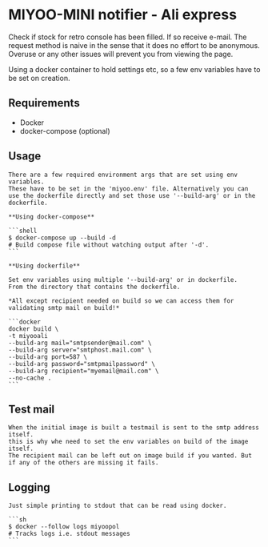 # MIYOO-MINI notifier - Ali express

Check if stock for retro console has been filled.
If so receive e-mail. The request method is naive in the sense that it
does no effort to be anonymous. Overuse or any other issues will prevent you from viewing the page.

Using a docker container to hold settings etc, so a few env variables have to be set on creation.

## Requirements

- Docker
- docker-compose (optional)

## Usage

    There are a few required environment args that are set using env variables.
    These have to be set in the 'miyoo.env' file. Alternatively you can
    use the dockerfile directly and set those use '--build-arg' or in the dockerfile.

    **Using docker-compose**

    ```shell
    $ docker-compose up --build -d
    # Build compose file without watching output after '-d'.
    ```

    **Using dockerfile**

    Set env variables using multiple '--build-arg' or in dockerfile.
    From the directory that contains the dockerfile.

    *All except recipient needed on build so we can access them for validating smtp mail on build!*

    ```docker
    docker build \
    -t miyooali
    --build-arg mail="smtpsender@mail.com" \
    --build-arg server="smtphost.mail.com" \
    --build-arg port=587 \
    --build-arg password="smtpmailpassword" \
    --build-arg recipient="myemail@mail.com" \
    --no-cache .
    ```

## Test mail

    When the initial image is built a testmail is sent to the smtp address itself.
    this is why whe need to set the env variables on build of the image itself.
    The recipient mail can be left out on image build if you wanted. But if any of the others are missing it fails.

## Logging

    Just simple printing to stdout that can be read using docker.
    
    ```sh
    $ docker --follow logs miyoopol
    # Tracks logs i.e. stdout messages
    ```
